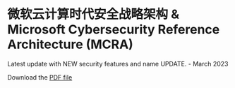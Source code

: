 # 微软云计算时代安全战略架构  & Microsoft Cybersecurity Reference Architecture (MCRA)

Latest update with NEW security features and name UPDATE. - March 2023

Download the [PDF file](https://github.com/MeiboZhang/MicrosoftSecurity/blob/main/%E5%BE%AE%E8%BD%AF%E4%BA%91%E8%AE%A1%E7%AE%97%E6%97%B6%E4%BB%A3%E5%AE%89%E5%85%A8%E6%88%98%E7%95%A5%E6%9E%B6%E6%9E%84%20%26%20Microsoft%20Cybersecurity%20Reference%20Architecture%20(MCRA)%20-%202023-03.pdf)
